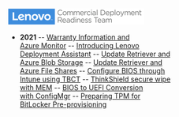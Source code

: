 ![](img/CDRT-POS-Blue-xsmall.png)

- **2021**
-- [Warranty Information and <br>Azure Monitor](2021/az_monitor_warranty.md)
-- [Introducing Lenovo <br>Deployment Assistant](2021/intro_lda.md)
-- [Update Retriever and <br>Azure Blob Storage](2021/ur_az_blob.md)
-- [Update Retriever and <br>Azure File Shares](2021/ur_az_fs.md)
-- [Configure BIOS through <br>Intune using TBCT](2021/intune_bios_settings.md)
-- [ThinkShield secure wipe <br> with MEM](2021/thinkshield_secure_wipe.md)
-- [BIOS to UEFI Conversion <br> with ConfigMgr](2017/bios_to_uefi.md)
-- [Preparing TPM for <br> BitLocker Pre-provisioning](2017/tpm_pre_provision.md)
